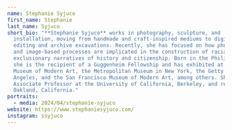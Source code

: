 ```yaml
---
name: Stephanie Syjuco
first_name: Stephanie
last_name: Syjuco
short_bio: "**Stephanie Syjuco** works in photography, sculpture, and
  installation, moving from handmade and craft-inspired mediums to digital
  editing and archive excavations. Recently, she has focused on how photography
  and image-based processes are implicated in the construction of racialized,
  exclusionary narratives of history and citizenship. Born in the Philippines,
  she is the recipient of a Guggenheim Fellowship and has exhibited at The
  Museum of Modern Art, the Metropolitan Museum in New York, the Getty Los
  Angeles, and the San Francisco Museum of Modern Art, among others. She is an
  Associate Professor at the University of California, Berkeley, and resides in
  Oakland, California."
portraits:
  - media: 2024/04/stephanie-syjuco
website: https://www.stephaniesyjuco.com/
instagram: ssyjuco
---
```

